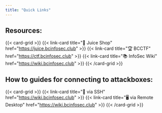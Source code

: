 ```yaml
---
title: "Quick Links"
---
```


## Resources:

{{< card-grid >}}
  {{< link-card title="🧩 Juice Shop" href="https://juice.bcinfosec.club" >}}
  {{< link-card title="🏆 BCCTF" href="https://ctf.bcinfosec.club" >}}
  {{< link-card title="📚 InfoSec Wiki" href="https://wiki.bcinfosec.club" >}}
{{< /card-grid >}}

## How to guides for connecting to attackboxes:

{{< card-grid >}}
  {{< link-card title="🐚 via SSH" href="https://wiki.bcinfosec.club" >}}
  {{< link-card title="🖥 via Remote Desktop" href="https://wiki.bcinfosec.club" >}}
{{< /card-grid >}}
